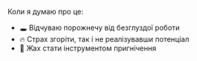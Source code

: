 Коли я думаю про це:
- 🕳️ Відчуваю порожнечу від безглуздої роботи
- 🔥 Страх згоріти, так і не реалізувавши потенціал  
- 🚧 Жах стати інструментом пригнічення